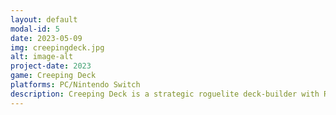 ```yaml
---
layout: default
modal-id: 5
date: 2023-05-09
img: creepingdeck.jpg
alt: image-alt
project-date: 2023
game: Creeping Deck
platforms: PC/Nintendo Switch
description: Creeping Deck is a strategic roguelite deck-builder with RPG elements. Build and refine your deck as you progress through each dungeon, facing off against bosses and enemies. Upgrade, and unlock new skills, options, and artifacts to protect all of Egypt! 
---
```

